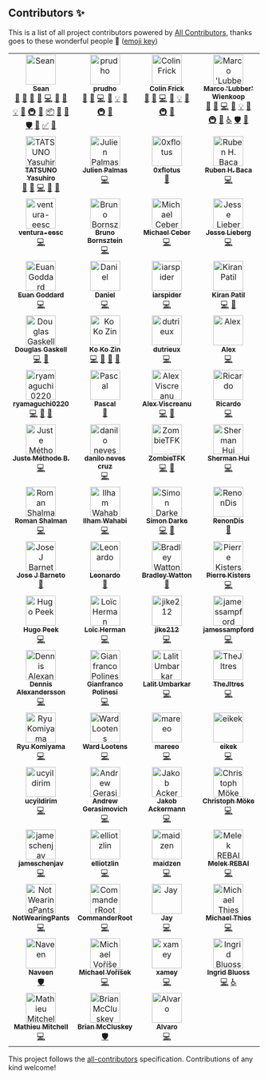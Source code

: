 ## Contributors ✨

This is a list of all project contributors powered by [All Contributors](https://allcontributors.org/), thanks goes to these wonderful people 🎉 ([emoji key](https://allcontributors.org/docs/en/emoji-key))

<!-- ALL-CONTRIBUTORS-LIST:START - Do not remove or modify this section -->
<!-- prettier-ignore-start -->
<!-- markdownlint-disable -->
<table>
  <tbody>
    <tr>
      <td align="center" valign="top" width="25%"><a href="https://github.com/y0hami"><img src="https://avatars2.githubusercontent.com/u/11588822?v=4?s=60" width="60px;" alt="Sean"/><br /><sub><b>Sean</b></sub></a><br /><a href="#question-y0hami" title="Answering Questions">💬</a> <a href="https://github.com/fomantic/Fomantic-UI/issues?q=author%3Ay0hami" title="Bug reports">🐛</a> <a href="#blog-y0hami" title="Blogposts">📝</a> <a href="#business-y0hami" title="Business development">💼</a> <a href="https://github.com/fomantic/Fomantic-UI/commits?author=y0hami" title="Code">💻</a> <a href="https://github.com/fomantic/Fomantic-UI/commits?author=y0hami" title="Documentation">📖</a> <a href="#design-y0hami" title="Design">🎨</a> <a href="#example-y0hami" title="Examples">💡</a> <a href="#ideas-y0hami" title="Ideas, Planning, & Feedback">🤔</a> <a href="#infra-y0hami" title="Infrastructure (Hosting, Build-Tools, etc)">🚇</a> <a href="#maintenance-y0hami" title="Maintenance">🚧</a> <a href="#platform-y0hami" title="Packaging/porting to new platform">📦</a> <a href="#projectManagement-y0hami" title="Project Management">📆</a> <a href="https://github.com/fomantic/Fomantic-UI/pulls?q=is%3Apr+reviewed-by%3Ay0hami" title="Reviewed Pull Requests">👀</a> <a href="#security-y0hami" title="Security">🛡️</a> <a href="#tool-y0hami" title="Tools">🔧</a> <a href="#tutorial-y0hami" title="Tutorials">✅</a> <a href="#talk-y0hami" title="Talks">📢</a></td>
      <td align="center" valign="top" width="25%"><a href="https://github.com/prudho"><img src="https://avatars0.githubusercontent.com/u/7557689?v=4?s=60" width="60px;" alt="prudho"/><br /><sub><b>prudho</b></sub></a><br /><a href="#question-prudho" title="Answering Questions">💬</a> <a href="https://github.com/fomantic/Fomantic-UI/issues?q=author%3Aprudho" title="Bug reports">🐛</a> <a href="https://github.com/fomantic/Fomantic-UI/commits?author=prudho" title="Code">💻</a> <a href="https://github.com/fomantic/Fomantic-UI/commits?author=prudho" title="Documentation">📖</a> <a href="#example-prudho" title="Examples">💡</a> <a href="#ideas-prudho" title="Ideas, Planning, & Feedback">🤔</a> <a href="#infra-prudho" title="Infrastructure (Hosting, Build-Tools, etc)">🚇</a> <a href="https://github.com/fomantic/Fomantic-UI/pulls?q=is%3Apr+reviewed-by%3Aprudho" title="Reviewed Pull Requests">👀</a></td>
      <td align="center" valign="top" width="25%"><a href="https://github.com/ColinFrick"><img src="https://avatars1.githubusercontent.com/u/5517677?v=4?s=60" width="60px;" alt="Colin Frick"/><br /><sub><b>Colin Frick</b></sub></a><br /><a href="#question-ColinFrick" title="Answering Questions">💬</a> <a href="https://github.com/fomantic/Fomantic-UI/issues?q=author%3AColinFrick" title="Bug reports">🐛</a> <a href="https://github.com/fomantic/Fomantic-UI/commits?author=ColinFrick" title="Code">💻</a> <a href="https://github.com/fomantic/Fomantic-UI/commits?author=ColinFrick" title="Documentation">📖</a> <a href="#example-ColinFrick" title="Examples">💡</a> <a href="#ideas-ColinFrick" title="Ideas, Planning, & Feedback">🤔</a> <a href="#infra-ColinFrick" title="Infrastructure (Hosting, Build-Tools, etc)">🚇</a> <a href="https://github.com/fomantic/Fomantic-UI/pulls?q=is%3Apr+reviewed-by%3AColinFrick" title="Reviewed Pull Requests">👀</a></td>
      <td align="center" valign="top" width="25%"><a href="https://rasterbuster.lubber.de"><img src="https://avatars1.githubusercontent.com/u/18379884?v=4?s=60" width="60px;" alt="Marco 'Lubber' Wienkoop"/><br /><sub><b>Marco 'Lubber' Wienkoop</b></sub></a><br /><a href="#question-lubber-de" title="Answering Questions">💬</a> <a href="https://github.com/fomantic/Fomantic-UI/issues?q=author%3Alubber-de" title="Bug reports">🐛</a> <a href="https://github.com/fomantic/Fomantic-UI/commits?author=lubber-de" title="Code">💻</a> <a href="https://github.com/fomantic/Fomantic-UI/commits?author=lubber-de" title="Documentation">📖</a> <a href="#example-lubber-de" title="Examples">💡</a> <a href="#ideas-lubber-de" title="Ideas, Planning, & Feedback">🤔</a> <a href="#infra-lubber-de" title="Infrastructure (Hosting, Build-Tools, etc)">🚇</a> <a href="https://github.com/fomantic/Fomantic-UI/pulls?q=is%3Apr+reviewed-by%3Alubber-de" title="Reviewed Pull Requests">👀</a> <a href="#a11y-lubber-de" title="Accessibility">️️️️♿️</a> <a href="#security-lubber-de" title="Security">🛡️</a> <a href="#maintenance-lubber-de" title="Maintenance">🚧</a></td>
    </tr>
    <tr>
      <td align="center" valign="top" width="25%"><a href="https://www.exoego.net/"><img src="https://avatars2.githubusercontent.com/u/127635?v=4?s=60" width="60px;" alt="TATSUNO Yasuhiro"/><br /><sub><b>TATSUNO Yasuhiro</b></sub></a><br /><a href="https://github.com/fomantic/Fomantic-UI/issues?q=author%3Aexoego" title="Bug reports">🐛</a> <a href="#blog-exoego" title="Blogposts">📝</a> <a href="https://github.com/fomantic/Fomantic-UI/commits?author=exoego" title="Code">💻</a> <a href="https://github.com/fomantic/Fomantic-UI/commits?author=exoego" title="Documentation">📖</a> <a href="https://github.com/fomantic/Fomantic-UI/pulls?q=is%3Apr+reviewed-by%3Aexoego" title="Reviewed Pull Requests">👀</a></td>
      <td align="center" valign="top" width="25%"><a href="https://github.com/bartocc"><img src="https://avatars3.githubusercontent.com/u/47953?v=4?s=60" width="60px;" alt="Julien Palmas"/><br /><sub><b>Julien Palmas</b></sub></a><br /><a href="https://github.com/fomantic/Fomantic-UI/commits?author=bartocc" title="Code">💻</a></td>
      <td align="center" valign="top" width="25%"><a href="https://github.com/0xflotus"><img src="https://avatars3.githubusercontent.com/u/26602940?v=4?s=60" width="60px;" alt="0xflotus"/><br /><sub><b>0xflotus</b></sub></a><br /><a href="https://github.com/fomantic/Fomantic-UI/commits?author=0xflotus" title="Documentation">📖</a></td>
      <td align="center" valign="top" width="25%"><a href="https://github.com/rubenhbaca"><img src="https://avatars3.githubusercontent.com/u/19667830?v=4?s=60" width="60px;" alt="Ruben H. Baca"/><br /><sub><b>Ruben H. Baca</b></sub></a><br /><a href="https://github.com/fomantic/Fomantic-UI/commits?author=rubenhbaca" title="Code">💻</a></td>
    </tr>
    <tr>
      <td align="center" valign="top" width="25%"><a href="https://github.com/ventura-eesc"><img src="https://avatars1.githubusercontent.com/u/41117238?v=4?s=60" width="60px;" alt="ventura-eesc"/><br /><sub><b>ventura-eesc</b></sub></a><br /><a href="https://github.com/fomantic/Fomantic-UI/commits?author=ventura-eesc" title="Code">💻</a></td>
      <td align="center" valign="top" width="25%"><a href="http://www.brunobornsztein.com"><img src="https://avatars1.githubusercontent.com/u/3760?v=4?s=60" width="60px;" alt="Bruno Bornsztein"/><br /><sub><b>Bruno Bornsztein</b></sub></a><br /><a href="https://github.com/fomantic/Fomantic-UI/commits?author=bborn" title="Code">💻</a></td>
      <td align="center" valign="top" width="25%"><a href="https://github.com/MikeyFriedChicken"><img src="https://avatars3.githubusercontent.com/u/4342380?v=4?s=60" width="60px;" alt="Michael Ceber"/><br /><sub><b>Michael Ceber</b></sub></a><br /><a href="https://github.com/fomantic/Fomantic-UI/commits?author=MikeyFriedChicken" title="Code">💻</a></td>
      <td align="center" valign="top" width="25%"><a href="http://gammagames.net"><img src="https://avatars1.githubusercontent.com/u/7832163?v=4?s=60" width="60px;" alt="Jesse Lieberg"/><br /><sub><b>Jesse Lieberg</b></sub></a><br /><a href="https://github.com/fomantic/Fomantic-UI/commits?author=GammaGames" title="Code">💻</a></td>
    </tr>
    <tr>
      <td align="center" valign="top" width="25%"><a href="https://www.stockopedia.com/"><img src="https://avatars1.githubusercontent.com/u/412672?v=4?s=60" width="60px;" alt="Euan Goddard"/><br /><sub><b>Euan Goddard</b></sub></a><br /><a href="https://github.com/fomantic/Fomantic-UI/commits?author=euangoddard" title="Code">💻</a></td>
      <td align="center" valign="top" width="25%"><a href="https://madprof.net/"><img src="https://avatars3.githubusercontent.com/u/1070206?v=4?s=60" width="60px;" alt="Daniel"/><br /><sub><b>Daniel</b></sub></a><br /><a href="https://github.com/fomantic/Fomantic-UI/commits?author=danthedeckie" title="Code">💻</a></td>
      <td align="center" valign="top" width="25%"><a href="https://github.com/iarspider"><img src="https://avatars0.githubusercontent.com/u/636602?v=4?s=60" width="60px;" alt="iarspider"/><br /><sub><b>iarspider</b></sub></a><br /><a href="https://github.com/fomantic/Fomantic-UI/commits?author=iarspider" title="Code">💻</a></td>
      <td align="center" valign="top" width="25%"><a href="https://github.com/patilkiranm"><img src="https://avatars1.githubusercontent.com/u/3204107?v=4?s=60" width="60px;" alt="Kiran Patil"/><br /><sub><b>Kiran Patil</b></sub></a><br /><a href="https://github.com/fomantic/Fomantic-UI/commits?author=patilkiranm" title="Code">💻</a> <a href="https://github.com/fomantic/Fomantic-UI/commits?author=patilkiranm" title="Documentation">📖</a></td>
    </tr>
    <tr>
      <td align="center" valign="top" width="25%"><a href="https://github.com/douglasg14b"><img src="https://avatars1.githubusercontent.com/u/1400380?v=4?s=60" width="60px;" alt="Douglas Gaskell"/><br /><sub><b>Douglas Gaskell</b></sub></a><br /><a href="https://github.com/fomantic/Fomantic-UI/commits?author=douglasg14b" title="Code">💻</a> <a href="#talk-douglasg14b" title="Talks">📢</a></td>
      <td align="center" valign="top" width="25%"><a href="https://www.mvhnetworks.com"><img src="https://avatars0.githubusercontent.com/u/930315?v=4?s=60" width="60px;" alt="Ko Ko Zin"/><br /><sub><b>Ko Ko Zin</b></sub></a><br /><a href="https://github.com/fomantic/Fomantic-UI/commits?author=ko2in" title="Code">💻</a> <a href="https://github.com/fomantic/Fomantic-UI/commits?author=ko2in" title="Documentation">📖</a> <a href="https://github.com/fomantic/Fomantic-UI/pulls?q=is%3Apr+reviewed-by%3Ako2in" title="Reviewed Pull Requests">👀</a> <a href="https://github.com/fomantic/Fomantic-UI/issues?q=author%3Ako2in" title="Bug reports">🐛</a></td>
      <td align="center" valign="top" width="25%"><a href="https://github.com/dutrieux"><img src="https://avatars2.githubusercontent.com/u/1622751?v=4?s=60" width="60px;" alt="dutrieux"/><br /><sub><b>dutrieux</b></sub></a><br /><a href="https://github.com/fomantic/Fomantic-UI/commits?author=dutrieux" title="Code">💻</a></td>
      <td align="center" valign="top" width="25%"><a href="http://alexnewby.com"><img src="https://avatars2.githubusercontent.com/u/891192?v=4?s=60" width="60px;" alt="Alex"/><br /><sub><b>Alex</b></sub></a><br /><a href="https://github.com/fomantic/Fomantic-UI/commits?author=globophobe" title="Code">💻</a></td>
    </tr>
    <tr>
      <td align="center" valign="top" width="25%"><a href="https://twitter.com/y_ryu0220"><img src="https://avatars0.githubusercontent.com/u/14275842?v=4?s=60" width="60px;" alt="ryamaguchi0220"/><br /><sub><b>ryamaguchi0220</b></sub></a><br /><a href="https://github.com/fomantic/Fomantic-UI/commits?author=ryamaguchi0220" title="Code">💻</a> <a href="https://github.com/fomantic/Fomantic-UI/issues?q=author%3Aryamaguchi0220" title="Bug reports">🐛</a> <a href="https://github.com/fomantic/Fomantic-UI/commits?author=ryamaguchi0220" title="Documentation">📖</a></td>
      <td align="center" valign="top" width="25%"><a href="https://github.com/egoisticalgoat"><img src="https://avatars3.githubusercontent.com/u/18332886?v=4?s=60" width="60px;" alt="Pascal"/><br /><sub><b>Pascal</b></sub></a><br /><a href="https://github.com/fomantic/Fomantic-UI/commits?author=egoisticalgoat" title="Documentation">📖</a></td>
      <td align="center" valign="top" width="25%"><a href="https://alexviscreanu.com"><img src="https://avatars2.githubusercontent.com/u/8055505?v=4?s=60" width="60px;" alt="Alex Viscreanu"/><br /><sub><b>Alex Viscreanu</b></sub></a><br /><a href="https://github.com/fomantic/Fomantic-UI/commits?author=aexvir" title="Code">💻</a> <a href="https://github.com/fomantic/Fomantic-UI/commits?author=aexvir" title="Documentation">📖</a></td>
      <td align="center" valign="top" width="25%"><a href="https://github.com/rmarchiori"><img src="https://avatars3.githubusercontent.com/u/13880165?v=4?s=60" width="60px;" alt="Ricardo"/><br /><sub><b>Ricardo</b></sub></a><br /><a href="https://github.com/fomantic/Fomantic-UI/commits?author=rmarchiori" title="Code">💻</a></td>
    </tr>
    <tr>
      <td align="center" valign="top" width="25%"><a href="https://github.com/justkey007"><img src="https://avatars2.githubusercontent.com/u/36489637?v=4?s=60" width="60px;" alt="Juste Méthode B."/><br /><sub><b>Juste Méthode B.</b></sub></a><br /><a href="https://github.com/fomantic/Fomantic-UI/commits?author=justkey007" title="Code">💻</a></td>
      <td align="center" valign="top" width="25%"><a href="https://cruzdanilo.com"><img src="https://avatars2.githubusercontent.com/u/216636?v=4?s=60" width="60px;" alt="danilo neves cruz"/><br /><sub><b>danilo neves cruz</b></sub></a><br /><a href="https://github.com/fomantic/Fomantic-UI/commits?author=cruzdanilo" title="Code">💻</a></td>
      <td align="center" valign="top" width="25%"><a href="https://github.com/zombietfk"><img src="https://avatars1.githubusercontent.com/u/6123140?v=4?s=60" width="60px;" alt="ZombieTFK"/><br /><sub><b>ZombieTFK</b></sub></a><br /><a href="https://github.com/fomantic/Fomantic-UI/commits?author=zombietfk" title="Code">💻</a> <a href="https://github.com/fomantic/Fomantic-UI/commits?author=zombietfk" title="Documentation">📖</a></td>
      <td align="center" valign="top" width="25%"><a href="https://shui91.github.io/portfolio"><img src="https://avatars2.githubusercontent.com/u/11592023?v=4?s=60" width="60px;" alt="Sherman Hui"/><br /><sub><b>Sherman Hui</b></sub></a><br /><a href="https://github.com/fomantic/Fomantic-UI/commits?author=shui91" title="Code">💻</a></td>
    </tr>
    <tr>
      <td align="center" valign="top" width="25%"><a href="http://rshalman.github.io"><img src="https://avatars2.githubusercontent.com/u/28634001?v=4?s=60" width="60px;" alt="Roman Shalman"/><br /><sub><b>Roman Shalman</b></sub></a><br /><a href="https://github.com/fomantic/Fomantic-UI/commits?author=RShalman" title="Code">💻</a></td>
      <td align="center" valign="top" width="25%"><a href="https://iwgx.github.io/amazing-things/"><img src="https://avatars1.githubusercontent.com/u/20817629?v=4?s=60" width="60px;" alt="Ilham Wahabi"/><br /><sub><b>Ilham Wahabi</b></sub></a><br /><a href="https://github.com/fomantic/Fomantic-UI/commits?author=iwgx" title="Code">💻</a></td>
      <td align="center" valign="top" width="25%"><a href="https://github.com/simondarke"><img src="https://avatars3.githubusercontent.com/u/2750476?v=4?s=60" width="60px;" alt="Simon Darke"/><br /><sub><b>Simon Darke</b></sub></a><br /><a href="https://github.com/fomantic/Fomantic-UI/commits?author=simondarke" title="Code">💻</a> <a href="https://github.com/fomantic/Fomantic-UI/commits?author=simondarke" title="Documentation">📖</a></td>
      <td align="center" valign="top" width="25%"><a href="https://www.travel21.fr"><img src="https://avatars1.githubusercontent.com/u/24317434?v=4?s=60" width="60px;" alt="RenonDis"/><br /><sub><b>RenonDis</b></sub></a><br /><a href="https://github.com/fomantic/Fomantic-UI/commits?author=RenonDis" title="Documentation">📖</a></td>
    </tr>
    <tr>
      <td align="center" valign="top" width="25%"><a href="https://github.com/josejbarneto"><img src="https://avatars0.githubusercontent.com/u/22933565?v=4?s=60" width="60px;" alt="Jose J Barneto"/><br /><sub><b>Jose J Barneto</b></sub></a><br /><a href="https://github.com/fomantic/Fomantic-UI/commits?author=josejbarneto" title="Documentation">📖</a></td>
      <td align="center" valign="top" width="25%"><a href="https://github.com/aardbol"><img src="https://avatars2.githubusercontent.com/u/14614620?v=4?s=60" width="60px;" alt="Leonardo"/><br /><sub><b>Leonardo</b></sub></a><br /><a href="https://github.com/fomantic/Fomantic-UI/commits?author=aardbol" title="Documentation">📖</a></td>
      <td align="center" valign="top" width="25%"><a href="https://bradleyw.me"><img src="https://avatars2.githubusercontent.com/u/10724949?v=4?s=60" width="60px;" alt="Bradley Watton"/><br /><sub><b>Bradley Watton</b></sub></a><br /><a href="https://github.com/fomantic/Fomantic-UI/commits?author=HypertextPP" title="Documentation">📖</a></td>
      <td align="center" valign="top" width="25%"><a href="https://lolhens.de"><img src="https://avatars1.githubusercontent.com/u/1524059?v=4?s=60" width="60px;" alt="Pierre Kisters"/><br /><sub><b>Pierre Kisters</b></sub></a><br /><a href="https://github.com/fomantic/Fomantic-UI/commits?author=LolHens" title="Code">💻</a></td>
    </tr>
    <tr>
      <td align="center" valign="top" width="25%"><a href="https://fractal-farming.com"><img src="https://avatars.githubusercontent.com/u/5436121?v=4?s=60" width="60px;" alt="Hugo Peek"/><br /><sub><b>Hugo Peek</b></sub></a><br /><a href="https://github.com/fomantic/Fomantic-UI/commits?author=hugopeek" title="Code">💻</a></td>
      <td align="center" valign="top" width="25%"><a href="https://lutonite.ch/"><img src="https://avatars.githubusercontent.com/u/21953109?v=4?s=60" width="60px;" alt="Loïc Herman"/><br /><sub><b>Loïc Herman</b></sub></a><br /><a href="https://github.com/fomantic/Fomantic-UI/commits?author=Lutonite" title="Code">💻</a></td>
      <td align="center" valign="top" width="25%"><a href="https://github.com/jike212"><img src="https://avatars.githubusercontent.com/u/28184313?v=4?s=60" width="60px;" alt="jike212"/><br /><sub><b>jike212</b></sub></a><br /><a href="https://github.com/fomantic/Fomantic-UI/commits?author=jike212" title="Code">💻</a></td>
      <td align="center" valign="top" width="25%"><a href="https://github.com/jamessampford"><img src="https://avatars.githubusercontent.com/u/1376843?v=4?s=60" width="60px;" alt="jamessampford"/><br /><sub><b>jamessampford</b></sub></a><br /><a href="https://github.com/fomantic/Fomantic-UI/commits?author=jamessampford" title="Code">💻</a></td>
    </tr>
    <tr>
      <td align="center" valign="top" width="25%"><a href="https://dennis.alexandersson.xyz"><img src="https://avatars.githubusercontent.com/u/3358782?v=4?s=60" width="60px;" alt="Dennis Alexandersson"/><br /><sub><b>Dennis Alexandersson</b></sub></a><br /><a href="https://github.com/fomantic/Fomantic-UI/commits?author=Yrlish" title="Code">💻</a></td>
      <td align="center" valign="top" width="25%"><a href="https://github.com/Giandrop"><img src="https://avatars.githubusercontent.com/u/12598149?v=4?s=60" width="60px;" alt="Gianfranco Polinesi"/><br /><sub><b>Gianfranco Polinesi</b></sub></a><br /><a href="https://github.com/fomantic/Fomantic-UI/commits?author=Giandrop" title="Code">💻</a></td>
      <td align="center" valign="top" width="25%"><a href="https://github.com/MrL1605"><img src="https://avatars.githubusercontent.com/u/7734245?v=4?s=60" width="60px;" alt="Lalit Umbarkar"/><br /><sub><b>Lalit Umbarkar</b></sub></a><br /><a href="https://github.com/fomantic/Fomantic-UI/commits?author=MrL1605" title="Code">💻</a></td>
      <td align="center" valign="top" width="25%"><a href="https://github.com/TheJltres"><img src="https://avatars.githubusercontent.com/u/23702867?v=4?s=60" width="60px;" alt="TheJltres"/><br /><sub><b>TheJltres</b></sub></a><br /><a href="https://github.com/fomantic/Fomantic-UI/commits?author=TheJltres" title="Code">💻</a></td>
    </tr>
    <tr>
      <td align="center" valign="top" width="25%"><a href="https://github.com/rkomiyama"><img src="https://avatars.githubusercontent.com/u/347483?v=4?s=60" width="60px;" alt="Ryu Komiyama"/><br /><sub><b>Ryu Komiyama</b></sub></a><br /><a href="https://github.com/fomantic/Fomantic-UI/commits?author=rkomiyama" title="Code">💻</a></td>
      <td align="center" valign="top" width="25%"><a href="https://github.com/WardLootens"><img src="https://avatars.githubusercontent.com/u/8817311?v=4?s=60" width="60px;" alt="Ward Lootens"/><br /><sub><b>Ward Lootens</b></sub></a><br /><a href="https://github.com/fomantic/Fomantic-UI/commits?author=WardLootens" title="Code">💻</a></td>
      <td align="center" valign="top" width="25%"><a href="https://github.com/mareeo"><img src="https://avatars.githubusercontent.com/u/9520224?v=4?s=60" width="60px;" alt="mareeo"/><br /><sub><b>mareeo</b></sub></a><br /><a href="https://github.com/fomantic/Fomantic-UI/commits?author=mareeo" title="Code">💻</a></td>
      <td align="center" valign="top" width="25%"><a href="https://github.com/eikek"><img src="https://avatars.githubusercontent.com/u/701128?v=4?s=60" width="60px;" alt="eikek"/><br /><sub><b>eikek</b></sub></a><br /><a href="https://github.com/fomantic/Fomantic-UI/commits?author=eikek" title="Code">💻</a></td>
    </tr>
    <tr>
      <td align="center" valign="top" width="25%"><a href="https://github.com/ucyildirim"><img src="https://avatars.githubusercontent.com/u/38659860?v=4?s=60" width="60px;" alt="ucyildirim"/><br /><sub><b>ucyildirim</b></sub></a><br /><a href="https://github.com/fomantic/Fomantic-UI/commits?author=ucyildirim" title="Code">💻</a></td>
      <td align="center" valign="top" width="25%"><a href="https://github.com/byte916"><img src="https://avatars.githubusercontent.com/u/1929437?v=4?s=60" width="60px;" alt="Andrew Gerasimovich"/><br /><sub><b>Andrew Gerasimovich</b></sub></a><br /><a href="https://github.com/fomantic/Fomantic-UI/commits?author=byte916" title="Code">💻</a></td>
      <td align="center" valign="top" width="25%"><a href="https://github.com/das7pad"><img src="https://avatars.githubusercontent.com/u/17931887?v=4?s=60" width="60px;" alt="Jakob Ackermann"/><br /><sub><b>Jakob Ackermann</b></sub></a><br /><a href="https://github.com/fomantic/Fomantic-UI/commits?author=das7pad" title="Code">💻</a></td>
      <td align="center" valign="top" width="25%"><a href="https://christoph.moeke.dev/"><img src="https://avatars.githubusercontent.com/u/1618434?v=4?s=60" width="60px;" alt="Christoph Möke"/><br /><sub><b>Christoph Möke</b></sub></a><br /><a href="https://github.com/fomantic/Fomantic-UI/commits?author=cmoeke" title="Code">💻</a></td>
    </tr>
    <tr>
      <td align="center" valign="top" width="25%"><a href="https://github.com/jameschenjav"><img src="https://avatars.githubusercontent.com/u/30246313?v=4?s=60" width="60px;" alt="jameschenjav"/><br /><sub><b>jameschenjav</b></sub></a><br /><a href="https://github.com/fomantic/Fomantic-UI/commits?author=jameschenjav" title="Code">💻</a></td>
      <td align="center" valign="top" width="25%"><a href="http://elliotzlin.com"><img src="https://avatars.githubusercontent.com/u/12807901?v=4?s=60" width="60px;" alt="elliotzlin"/><br /><sub><b>elliotzlin</b></sub></a><br /><a href="https://github.com/fomantic/Fomantic-UI/commits?author=elliotzlin" title="Code">💻</a></td>
      <td align="center" valign="top" width="25%"><a href="https://github.com/maidzen"><img src="https://avatars.githubusercontent.com/u/17901424?v=4?s=60" width="60px;" alt="maidzen"/><br /><sub><b>maidzen</b></sub></a><br /><a href="https://github.com/fomantic/Fomantic-UI/commits?author=maidzen" title="Code">💻</a></td>
      <td align="center" valign="top" width="25%"><a href="https://twitter.com/melek_rebai"><img src="https://avatars.githubusercontent.com/u/1449151?v=4?s=60" width="60px;" alt="Melek REBAI"/><br /><sub><b>Melek REBAI</b></sub></a><br /><a href="https://github.com/fomantic/Fomantic-UI/commits?author=shadoWalker89" title="Code">💻</a></td>
    </tr>
    <tr>
      <td align="center" valign="top" width="25%"><a href="https://github.com/NotWearingPants"><img src="https://avatars.githubusercontent.com/u/26556598?v=4?s=60" width="60px;" alt="NotWearingPants"/><br /><sub><b>NotWearingPants</b></sub></a><br /><a href="https://github.com/fomantic/Fomantic-UI/commits?author=NotWearingPants" title="Code">💻</a></td>
      <td align="center" valign="top" width="25%"><a href="https://github.com/CommanderRoot"><img src="https://avatars.githubusercontent.com/u/4395417?v=4?s=60" width="60px;" alt="CommanderRoot"/><br /><sub><b>CommanderRoot</b></sub></a><br /><a href="https://github.com/fomantic/Fomantic-UI/commits?author=CommanderRoot" title="Code">💻</a></td>
      <td align="center" valign="top" width="25%"><a href="https://github.com/grandeljay"><img src="https://avatars.githubusercontent.com/u/45571053?v=4?s=60" width="60px;" alt="Jay"/><br /><sub><b>Jay</b></sub></a><br /><a href="https://github.com/fomantic/Fomantic-UI/commits?author=grandeljay" title="Code">💻</a></td>
      <td align="center" valign="top" width="25%"><a href="https://www.mhthies.de"><img src="https://avatars.githubusercontent.com/u/8234059?v=4?s=60" width="60px;" alt="Michael Thies"/><br /><sub><b>Michael Thies</b></sub></a><br /><a href="https://github.com/fomantic/Fomantic-UI/commits?author=mhthies" title="Code">💻</a></td>
    </tr>
    <tr>
      <td align="center" valign="top" width="25%"><a href="https://naveensrinivasan.dev"><img src="https://avatars.githubusercontent.com/u/172697?v=4?s=60" width="60px;" alt="Naveen"/><br /><sub><b>Naveen</b></sub></a><br /><a href="#security-naveensrinivasan" title="Security">🛡️</a></td>
      <td align="center" valign="top" width="25%"><a href="https://www.mvorisek.com/"><img src="https://avatars.githubusercontent.com/u/2228672?v=4?s=60" width="60px;" alt="Michael Voříšek"/><br /><sub><b>Michael Voříšek</b></sub></a><br /><a href="https://github.com/fomantic/Fomantic-UI/commits?author=mvorisek" title="Code">💻</a></td>
      <td align="center" valign="top" width="25%"><a href="https://github.com/xamey"><img src="https://avatars.githubusercontent.com/u/34269296?v=4?s=60" width="60px;" alt="xamey"/><br /><sub><b>xamey</b></sub></a><br /><a href="https://github.com/fomantic/Fomantic-UI/commits?author=xamey" title="Code">💻</a></td>
      <td align="center" valign="top" width="25%"><a href="http://www.ingrid-bluoss.de"><img src="https://avatars.githubusercontent.com/u/5477907?v=4?s=60" width="60px;" alt="Ingrid Bluoss"/><br /><sub><b>Ingrid Bluoss</b></sub></a><br /><a href="https://github.com/fomantic/Fomantic-UI/commits?author=Inselhopper" title="Code">💻</a> <a href="#a11y-Inselhopper" title="Accessibility">️️️️♿️</a></td>
    </tr>
    <tr>
      <td align="center" valign="top" width="25%"><a href="http://www.mathieumitchell.com"><img src="https://avatars.githubusercontent.com/u/234168?v=4?s=60" width="60px;" alt="Mathieu Mitchell"/><br /><sub><b>Mathieu Mitchell</b></sub></a><br /><a href="https://github.com/fomantic/Fomantic-UI/commits?author=mat128" title="Code">💻</a></td>
      <td align="center" valign="top" width="25%"><a href="https://github.com/brian-codes"><img src="https://avatars.githubusercontent.com/u/37519149?v=4?s=60" width="60px;" alt="Brian McCluskey"/><br /><sub><b>Brian McCluskey</b></sub></a><br /><a href="#security-brian-codes" title="Security">🛡️</a></td>
      <td align="center" valign="top" width="25%"><a href="https://twitter.com/alvarofleiva"><img src="https://avatars.githubusercontent.com/u/2561547?v=4?s=60" width="60px;" alt="Alvaro"/><br /><sub><b>Alvaro</b></sub></a><br /><a href="https://github.com/fomantic/Fomantic-UI/commits?author=alvarolm" title="Code">💻</a></td>
    </tr>
  </tbody>
</table>

<!-- markdownlint-restore -->
<!-- prettier-ignore-end -->

<!-- ALL-CONTRIBUTORS-LIST:END -->

This project follows the [all-contributors](https://github.com/all-contributors/all-contributors) specification. Contributions of any kind welcome!
